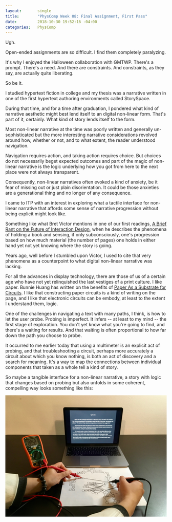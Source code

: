 ```yaml
---
layout:       single
title:        "PhysComp Week 08: Final Assignment, First Pass"
date:         2018-10-30 19:52:16 -04:00
categories:   PhysComp
---
```


Ugh.

Open-ended assignments are so difficult. I find them completely paralyzing.

It's why I enjoyed the Halloween collaboration with GMTWP. There's a prompt. There's a need. And there are constraints. And constraints, as they say, are actually quite liberating.

So be it.

I studied hypertext fiction in college and my thesis was a narrative written in one of the first hypertext authoring environments called StorySpace.

During that time, and for a time after graduation, I pondered what kind of narrative aesthetic might best lend itself to an digital non-linear form. That's part of it, certainly. What kind of story lends itself to the form.

Most non-linear narrative at the time was poorly written and generally un-sophisticated but the more interesting narrative considerations revolved around how, whether or not, and to what extent, the reader understood navigation.

Navigation requires action, and taking action requires choice. But choices do not necessarily beget expected outcomes and part of the magic of non-linear narrative is the logic underlying how you got from here to the next place were not always transparent.

Consequently, non-linear narratives often evoked a kind of anxiety, be it fear of missing out or just plain disorientation. It could be those anxieties are a generational thing and no longer of any consequence.

I came to ITP with an interest in exploring what a tactile interface for non-linear narrative that affords some sense of narrative progression without being explicit might look like.

Something like what Bret Victor mentions in one of our first readings, [A Brief Rant on the Future of Interaction Design](http://worrydream.com/ABriefRantOnTheFutureOfInteractionDesign/), when he describes the phenomena of holding a book and sensing, if only subconsciously, one's progression based on how much material (the number of pages) one holds in either hand yet not yet knowing where the story is going.

Years ago, well before I stumbled upon Victor, I used to cite that very phenomena as a counterpoint to what digital non-linear narrative was lacking.

For all the advances in display technology, there are those of us of a certain age who have not yet relinquished the last vestiges of a print culture. I like paper. Bunnie Huang has written on the benefits of [Paper As a Substrate for Circuits](https://www.bunniestudios.com/blog/?p=5259). I like that constructing paper circuits is a kind of writing on the page, and I like that electronic circuits can be embody, at least to the extent I understand them, logic.

One of the challenges in navigating a text with many paths, I think, is how to let the user probe. Probing is imperfect. It infers -- at least to my mind -- the first stage of exploration. You don't yet know what you're going to find, and there's a waiting for results. And that waiting is often proportional to how far down the path you choose to probe.

It occurred to me earlier today that using a multimeter is an explicit act of probing, and that troubleshooting a circuit, perhaps more accurately a circuit about which you know nothing, is both an act of discovery and a search for meaning. It's a way to map the connections between individual components that taken as a whole tell a kind of story.

So maybe a tangible interface for a non-linear narrative, a story with logic that changes based on probing but also unfolds in some coherent, compelling way looks something like this:

![image-title-here](/assets/images/IMG_3635.jpg)
